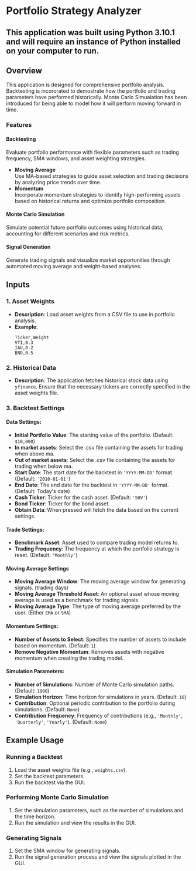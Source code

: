 # Portfolio Strategy Analyzer
## This application was built using Python 3.10.1 and will require an instance of Python installed on your computer to run.

## Overview
This application is designed for comprehensive portfolio analysis.
Backtesting is incororated to demostrate how the portfolio and trading parameters have performed historically. 
Monte Carlo Simualation has been introduced for being able to model how it will perform moving forward in time. 

### Features

#### **Backtesting**  
Evaluate portfolio performance with flexible parameters such as trading frequency, SMA windows, and asset weighting strategies.
- **Moving Average**  
Use MA-based strategies to guide asset selection and trading decisions by analyzing price trends over time.
- **Momentum**  
Incorporate momentum strategies to identify high-performing assets based on historical returns and optimize portfolio composition.

#### **Monte Carlo Simulation**  
Simulate potential future portfolio outcomes using historical data, accounting for different scenarios and risk metrics.

#### **Signal Generation**  
Generate trading signals and visualize market opportunities through automated moving average and weight-based analyses. 

## Inputs

### 1. **Asset Weights**
   - **Description**: Load asset weights from a CSV file to use in portfolio analysis.
   - **Example**: 
     ```
     Ticker,Weight
     VTI,0.3
     IAU,0.2
     BND,0.5
     ```

### 2. **Historical Data**
   - **Description**: The application fetches historical stock data using `yfinance`. Ensure that the necessary tickers are correctly specified in the asset weights file.

### 3. **Backtest Settings**
#### Data Settings:
  - **Initial Portfolio Value**: The starting value of the portfolio. (Default: `$10,000`)
  - **In market assets**: Select the .csv file containing the assets for trading when above ma.
  - **Out of market assets**: Select the .csv file containing the assets for trading when below ma.
  - **Start Date**: The start date for the backtest in `'YYYY-MM-DD'` format. (Default: `'2010-01-01'`)
  - **End Date**: The end date for the backtest in `'YYYY-MM-DD'` format. (Default: Today's date)
  - **Cash Ticker**: Ticker for the cash asset. (Default: `'SHV'`)
  - **Bond Ticker**: Ticker for the bond asset.
  - **Obtain Data**: When pressed will fetch the data based on the current settings.

#### Trade Settings:
  - **Benchmark Asset**: Asset used to compare trading model returns to.
  - **Trading Frequency**: The frequency at which the portfolio strategy is reset. (Default: `'Monthly'`)

#### Moving Average Settings
  - **Moving Average Window**: The moving average window for generating signals. (trading days)
  - **Moving Average Threshold Asset**: An optional asset whose moving average is used as a benchmark for trading signals.
  - **Moving Average Type**: The type of moving average preferred by the user. (Either `EMA` or `SMA`)

#### Momentum Settings:
  - **Number of Assets to Select**: Specifies the number of assets to include based on momentum. (Default: `1`)
  - **Remove Negative Momentum**: Removes assets with negative momentum when creating the trading model.

#### Simulation Parameters:
  - **Number of Simulations**: Number of Monte Carlo simulation paths. (Default: `1000`)
  - **Simulation Horizon**: Time horizon for simulations in years. (Default: `10`)
  - **Contribution**: Optional periodic contribution to the portfolio during simulations. (Default: `None`)
  - **Contribution Frequency**: Frequency of contributions (e.g., `'Monthly'`, `'Quarterly'`, `'Yearly'`). (Default: `None`)

## Example Usage

### Running a Backtest
1. Load the asset weights file (e.g., `weights.csv`).
2. Set the backtest parameters.
3. Run the backtest via the GUI.

### Performing Monte Carlo Simulation
1. Set the simulation parameters, such as the number of simulations and the time horizon.
2. Run the simulation and view the results in the GUI.

### Generating Signals
1. Set the SMA window for generating signals.
2. Run the signal generation process and view the signals plotted in the GUI.
